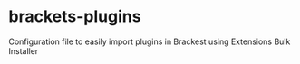 # brackets-plugins
Configuration file to easily import plugins in Brackest using Extensions Bulk Installer
